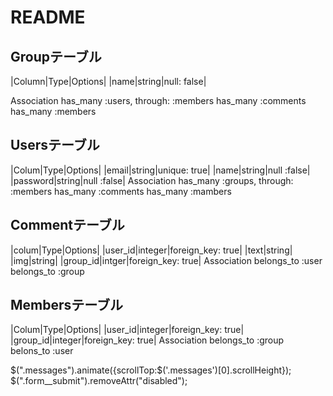 # README
## Groupテーブル

|Column|Type|Options|
|name|string|null: false|

Association 
has_many :users, through: :members
has_many :comments
has_many :members
## Usersテーブル
|Colum|Type|Options|
|email|string|unique: true|
|name|string|null :false|
|password|string|null :false|
Association
has_many :groups, through: :members
has_many :comments
has_many :mambers

## Commentテーブル
|colum|Type|Options|
|user_id|integer|foreign_key: true|
|text|string|
|img|string|
|group_id|intger|foreign_key: true|
Association 
belongs_to :user
belongs_to :group

## Membersテーブル
|Colum|Type|Options|
|user_id|integer|foreign_key: true|
|group_id|integer|foreign_key: true|
Association
belongs_to :group
belons_to :user

   $(".messages").animate({scrollTop:$('.messages')[0].scrollHeight});
      $(".form__submit").removeAttr("disabled");